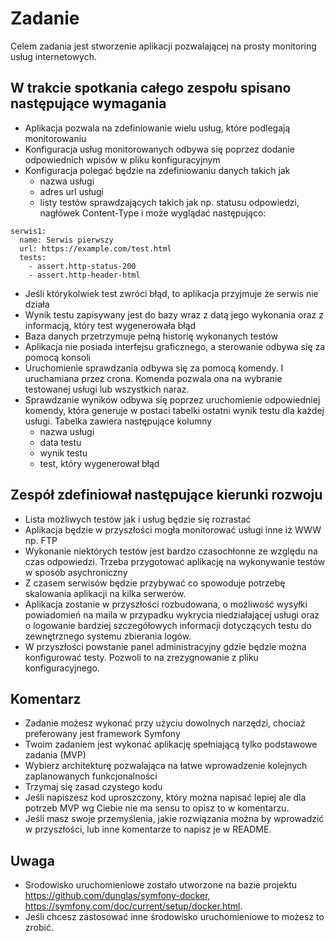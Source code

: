 # Zadanie
Celem zadania jest stworzenie aplikacji pozwalającej na prosty monitoring usług internetowych.

## W trakcie spotkania całego zespołu spisano następujące wymagania
* Aplikacja pozwala na zdefiniowanie wielu usług, które podlegają monitorowaniu
* Konfiguracja usług monitorowanych odbywa się poprzez dodanie odpowiednich wpisów w pliku konfiguracyjnym
* Konfiguracja polegać będzie na zdefiniowaniu danych takich jak
  * nazwa usługi
  * adres url usługi
  * listy testów sprawdzających takich jak np. statusu odpowiedzi, nagłówek Content-Type i może wyglądać następująco:

```
serwis1:
  name: Serwis pierwszy
  url: https://example.com/test.html
  tests:
    - assert.http-status-200
    - assert.http-header-html
```
* Jeśli którykolwiek test zwróci błąd, to aplikacja przyjmuje że serwis nie działa
* Wynik testu zapisywany jest do bazy wraz z datą jego wykonania oraz z informacją, który test wygenerowała błąd
* Baza danych przetrzymuje pełną historię wykonanych testów
* Aplikacja nie posiada interfejsu graficznego, a sterowanie odbywa się za pomocą konsoli
* Uruchomienie sprawdzania odbywa się za pomocą komendy. I uruchamiana przez crona. Komenda pozwala ona na wybranie testowanej usługi lub wszystkich naraz.
* Sprawdzanie wyników odbywa się poprzez uruchomienie odpowiedniej komendy, która generuje w postaci tabelki ostatni wynik testu dla każdej usługi. Tabelka zawiera następujące kolumny
  * nazwa usługi
  * data testu
  * wynik testu
  * test, który wygenerował błąd

## Zespół zdefiniował następujące kierunki rozwoju
* Lista możliwych testów jak i usług będzie się rozrastać
* Aplikacja będzie w przyszłości mogła monitorować usługi inne iż WWW np. FTP
* Wykonanie niektórych testów jest bardzo czasochłonne ze względu na czas odpowiedzi. Trzeba przygotować aplikację na wykonywanie testów w sposób asychroniczny
* Z czasem serwisów będzie przybywać co spowoduje potrzebę skalowania aplikacji na kilka serwerów.
* Aplikacja zostanie w przyszłości rozbudowana, o możliwość wysyłki powiadomień na maila w przypadku wykrycia niedziałającej usługi oraz o logowanie bardziej szczegółowych informacji dotyczących testu do zewnętrznego systemu zbierania logów.
* W przyszłości powstanie panel administracyjny gdzie będzie można  konfigurować testy. Pozwoli to na zrezygnowanie z pliku konfiguracyjnego.

## Komentarz
* Zadanie możesz wykonać przy użyciu dowolnych narzędzi, chociaż preferowany jest framework Symfony
* Twoim zadaniem jest wykonać aplikację spełniającą tylko podstawowe zadania (MVP)
* Wybierz architekturę pozwalająca na łatwe wprowadzenie kolejnych zaplanowanych funkcjonalności
* Trzymaj się zasad czystego kodu
* Jeśli napiszesz kod uproszczony, który można napisać lepiej ale dla potrzeb MVP wg Ciebie nie ma sensu to opisz to w komentarzu.
* Jeśli masz swoje przemyślenia, jakie rozwiązania można by wprowadzić w przyszłości, lub inne komentarze to napisz je w README.

## Uwaga
* Srodowisko uruchomieniowe zostało utworzone na bazie projektu https://github.com/dunglas/symfony-docker, https://symfony.com/doc/current/setup/docker.html.
* Jeśli chcesz zastosować inne środowisko uruchomieniowe to możesz to zrobić.


